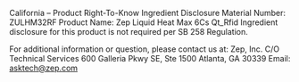  
 
 
California – Product Right-To-Know Ingredient Disclosure 
Material Number: ZULHM32RF 
Product Name: Zep Liquid Heat Max 6Cs Qt_Rfid 
Ingredient disclosure for this product is not required per SB 258 Regulation. 
 
For additional information or question, please contact us at: 
Zep, Inc. 
C/O Technical Services 
600 Galleria Pkwy SE, Ste 1500 
Atlanta, GA 30339 
Email: asktech@zep.com 
 
 
 
 
